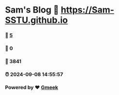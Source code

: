 # Sam's Blog :link: https://Sam-SSTU.github.io 
### :page_facing_up: [5](https://Sam-SSTU.github.io/tag.html) 
### :speech_balloon: 0 
### :hibiscus: 3841 
### :alarm_clock: 2024-09-08 14:55:57 
### Powered by :heart: [Gmeek](https://github.com/Meekdai/Gmeek)
